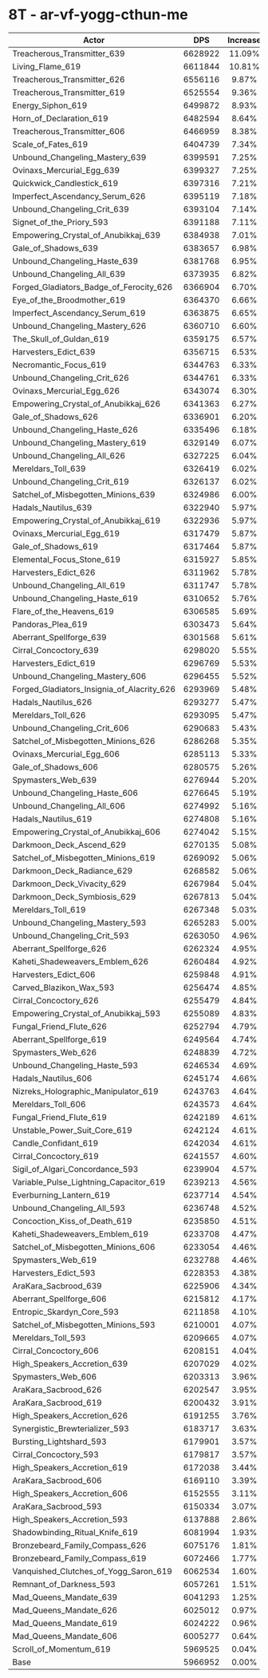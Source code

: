 # 8T - ar-vf-yogg-cthun-me
| Actor | DPS | Increase |
|---|:---:|:---:|
|Treacherous_Transmitter_639|6628922|11.09%|
|Living_Flame_619|6611844|10.81%|
|Treacherous_Transmitter_626|6556116|9.87%|
|Treacherous_Transmitter_619|6525554|9.36%|
|Energy_Siphon_619|6499872|8.93%|
|Horn_of_Declaration_619|6482594|8.64%|
|Treacherous_Transmitter_606|6466959|8.38%|
|Scale_of_Fates_619|6404739|7.34%|
|Unbound_Changeling_Mastery_639|6399591|7.25%|
|Ovinaxs_Mercurial_Egg_639|6399327|7.25%|
|Quickwick_Candlestick_619|6397316|7.21%|
|Imperfect_Ascendancy_Serum_626|6395119|7.18%|
|Unbound_Changeling_Crit_639|6393104|7.14%|
|Signet_of_the_Priory_593|6391188|7.11%|
|Empowering_Crystal_of_Anubikkaj_639|6384938|7.01%|
|Gale_of_Shadows_639|6383657|6.98%|
|Unbound_Changeling_Haste_639|6381768|6.95%|
|Unbound_Changeling_All_639|6373935|6.82%|
|Forged_Gladiators_Badge_of_Ferocity_626|6366904|6.70%|
|Eye_of_the_Broodmother_619|6364370|6.66%|
|Imperfect_Ascendancy_Serum_619|6363875|6.65%|
|Unbound_Changeling_Mastery_626|6360710|6.60%|
|The_Skull_of_Guldan_619|6359175|6.57%|
|Harvesters_Edict_639|6356715|6.53%|
|Necromantic_Focus_619|6344763|6.33%|
|Unbound_Changeling_Crit_626|6344761|6.33%|
|Ovinaxs_Mercurial_Egg_626|6343074|6.30%|
|Empowering_Crystal_of_Anubikkaj_626|6341363|6.27%|
|Gale_of_Shadows_626|6336901|6.20%|
|Unbound_Changeling_Haste_626|6335496|6.18%|
|Unbound_Changeling_Mastery_619|6329149|6.07%|
|Unbound_Changeling_All_626|6327225|6.04%|
|Mereldars_Toll_639|6326419|6.02%|
|Unbound_Changeling_Crit_619|6326137|6.02%|
|Satchel_of_Misbegotten_Minions_639|6324986|6.00%|
|Hadals_Nautilus_639|6322940|5.97%|
|Empowering_Crystal_of_Anubikkaj_619|6322936|5.97%|
|Ovinaxs_Mercurial_Egg_619|6317479|5.87%|
|Gale_of_Shadows_619|6317464|5.87%|
|Elemental_Focus_Stone_619|6315927|5.85%|
|Harvesters_Edict_626|6311962|5.78%|
|Unbound_Changeling_All_619|6311747|5.78%|
|Unbound_Changeling_Haste_619|6310652|5.76%|
|Flare_of_the_Heavens_619|6306585|5.69%|
|Pandoras_Plea_619|6303473|5.64%|
|Aberrant_Spellforge_639|6301568|5.61%|
|Cirral_Concoctory_639|6298020|5.55%|
|Harvesters_Edict_619|6296769|5.53%|
|Unbound_Changeling_Mastery_606|6296455|5.52%|
|Forged_Gladiators_Insignia_of_Alacrity_626|6293969|5.48%|
|Hadals_Nautilus_626|6293277|5.47%|
|Mereldars_Toll_626|6293095|5.47%|
|Unbound_Changeling_Crit_606|6290683|5.43%|
|Satchel_of_Misbegotten_Minions_626|6286268|5.35%|
|Ovinaxs_Mercurial_Egg_606|6285113|5.33%|
|Gale_of_Shadows_606|6280575|5.26%|
|Spymasters_Web_639|6276944|5.20%|
|Unbound_Changeling_Haste_606|6276645|5.19%|
|Unbound_Changeling_All_606|6274992|5.16%|
|Hadals_Nautilus_619|6274808|5.16%|
|Empowering_Crystal_of_Anubikkaj_606|6274042|5.15%|
|Darkmoon_Deck_Ascend_629|6270135|5.08%|
|Satchel_of_Misbegotten_Minions_619|6269092|5.06%|
|Darkmoon_Deck_Radiance_629|6268582|5.06%|
|Darkmoon_Deck_Vivacity_629|6267984|5.04%|
|Darkmoon_Deck_Symbiosis_629|6267813|5.04%|
|Mereldars_Toll_619|6267348|5.03%|
|Unbound_Changeling_Mastery_593|6265283|5.00%|
|Unbound_Changeling_Crit_593|6263050|4.96%|
|Aberrant_Spellforge_626|6262324|4.95%|
|Kaheti_Shadeweavers_Emblem_626|6260484|4.92%|
|Harvesters_Edict_606|6259848|4.91%|
|Carved_Blazikon_Wax_593|6256474|4.85%|
|Cirral_Concoctory_626|6255479|4.84%|
|Empowering_Crystal_of_Anubikkaj_593|6255089|4.83%|
|Fungal_Friend_Flute_626|6252794|4.79%|
|Aberrant_Spellforge_619|6249564|4.74%|
|Spymasters_Web_626|6248839|4.72%|
|Unbound_Changeling_Haste_593|6246534|4.69%|
|Hadals_Nautilus_606|6245174|4.66%|
|Nizreks_Holographic_Manipulator_619|6243763|4.64%|
|Mereldars_Toll_606|6243573|4.64%|
|Fungal_Friend_Flute_619|6242189|4.61%|
|Unstable_Power_Suit_Core_619|6242124|4.61%|
|Candle_Confidant_619|6242034|4.61%|
|Cirral_Concoctory_619|6241557|4.60%|
|Sigil_of_Algari_Concordance_593|6239904|4.57%|
|Variable_Pulse_Lightning_Capacitor_619|6239213|4.56%|
|Everburning_Lantern_619|6237714|4.54%|
|Unbound_Changeling_All_593|6236748|4.52%|
|Concoction_Kiss_of_Death_619|6235850|4.51%|
|Kaheti_Shadeweavers_Emblem_619|6233708|4.47%|
|Satchel_of_Misbegotten_Minions_606|6233054|4.46%|
|Spymasters_Web_619|6232788|4.46%|
|Harvesters_Edict_593|6228353|4.38%|
|AraKara_Sacbrood_639|6225906|4.34%|
|Aberrant_Spellforge_606|6215812|4.17%|
|Entropic_Skardyn_Core_593|6211858|4.10%|
|Satchel_of_Misbegotten_Minions_593|6210001|4.07%|
|Mereldars_Toll_593|6209665|4.07%|
|Cirral_Concoctory_606|6208151|4.04%|
|High_Speakers_Accretion_639|6207029|4.02%|
|Spymasters_Web_606|6203313|3.96%|
|AraKara_Sacbrood_626|6202547|3.95%|
|AraKara_Sacbrood_619|6200432|3.91%|
|High_Speakers_Accretion_626|6191255|3.76%|
|Synergistic_Brewterializer_593|6183717|3.63%|
|Bursting_Lightshard_593|6179901|3.57%|
|Cirral_Concoctory_593|6179817|3.57%|
|High_Speakers_Accretion_619|6172038|3.44%|
|AraKara_Sacbrood_606|6169110|3.39%|
|High_Speakers_Accretion_606|6152555|3.11%|
|AraKara_Sacbrood_593|6150334|3.07%|
|High_Speakers_Accretion_593|6137888|2.86%|
|Shadowbinding_Ritual_Knife_619|6081994|1.93%|
|Bronzebeard_Family_Compass_626|6075176|1.81%|
|Bronzebeard_Family_Compass_619|6072466|1.77%|
|Vanquished_Clutches_of_Yogg_Saron_619|6062534|1.60%|
|Remnant_of_Darkness_593|6057261|1.51%|
|Mad_Queens_Mandate_639|6041293|1.25%|
|Mad_Queens_Mandate_626|6025012|0.97%|
|Mad_Queens_Mandate_619|6024222|0.96%|
|Mad_Queens_Mandate_606|6005277|0.64%|
|Scroll_of_Momentum_619|5969525|0.04%|
|Base|5966952|0.00%|
